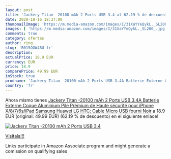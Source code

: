 ```yaml
---
layout: post
title: 'Jackery Titan -20100 mAh 2 Ports USB 3.4 al 62.19 % de descuento'
date: 2020-10-16 18:37:00
thumbnailImage: 'https://m.media-amazon.com/images/I/31XaYYeQykL._SL200_.jpg'
images: [ 'https://m.media-amazon.com/images/I/31XaYYeQykL._SL200_.jpg' ]
comments: true
category: ofertas
author: ring
slug: 'B015QGW4BU-fr'
description:
actualPrice: 18.9 EUR
currency: EUR
price: 18.9
comparePrice: 49.99 EUR
inStock: true
prodname: 'Jackery Titan -20100 mAh 2 Ports USB 3.4A Batterie Externe Coque Aluminium Pile Prémium de Haute sécurité pour iPhone X/8/7/6s/iPad  Samsung  Huawei  LG  HTC; Cable Micro USB fourni  Noir '
country: 'fr'
---
```


Ahora mismo tienes [Jackery Titan -20100 mAh 2 Ports USB 3.4A Batterie Externe Coque Aluminium Pile Prémium de Haute sécurité pour iPhone X/8/7/6s/iPad  Samsung  Huawei  LG  HTC; Cable Micro USB fourni  Noir ](https://www.amazon.fr/dp/B015QGW4BU/?tag=tolees0d-21) a 18.9 EUR (original: 49.99 EUR) (62.19 %  de descuento) en el siguiente enlace!

[![Jackery Titan -20100 mAh 2 Ports USB 3.4](https://m.media-amazon.com/images/I/31XaYYeQykL._SL200_.jpg)](https://www.amazon.fr/dp/B015QGW4BU/?tag=tolees0d-21)

[Visítala!!!](https://www.amazon.fr/dp/B015QGW4BU/?tag=tolees0d-21)

Links participate in Amazon Associate program and might generate a comission on qualifying sales
